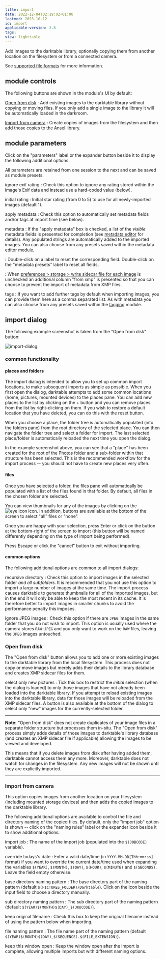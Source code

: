 ```yaml
---
title: import
date: 2022-12-04T02:19:02+01:00
lastmod: 2023-10-12
id: import
applicable-version: 3.8
tags:
view: lighttable
---
```


Add images to the darktable library, optionally copying them from another location on the filesystem or from a connected camera.

See [supported file formats](../../../overview/supported-file-formats.md) for more information.

## module controls

The following buttons are shown in the module's UI by default:

[Open from disk](#open-from-disk)
: Add existing images to the darktable library without copying or moving files. If you only add a single image to the library it will be automatically loaded in the darkroom.

[Import from camera](#import-from-camera)
: Create copies of images from the filesystem and then add those copies to the Ansel library.

## module parameters

Click on the "parameters" label or the expander button beside it to display the following additional options.

All parameters are retained from one session to the next and can be saved as module presets.

ignore exif rating
: Check this option to ignore any rating stored within the image's Exif data and instead use a hard-coded value (below).

initial rating
: Initial star rating (from 0 to 5) to use for all newly-imported images (default 1).

apply metadata
: Check this option to automatically set metadata fields and/or tags at import time (see below).

metadata
: If the "apply metadata" box is checked, a list of the _visible_ metadata fields is presented for completion (see [metadata editor](../shared/metadata-editor.md) for details). Any populated strings are automatically added to the imported images. You can also choose from any presets saved within the metadata editor module.

: Double-click on a label to reset the corresponding field. Double-click on the "metadata presets" label to reset all fields.

: When [preferences > storage > write sidecar file for each image](../../../preferences-settings/storage.md#xmp) is unchecked an additional column "from xmp" is presented so that you can choose to prevent the import of metadata from XMP files.

tags
: If you want to add further tags by default when importing images, you can provide them here as a comma separated list. As with metadata you can also choose from any presets saved within the [tagging](../shared/tagging.md) module.

## import dialog

The following example screenshot is taken from the "Open from disk" button:

![import-dialog](import-dialog.png#w100)

### common functionality

#### places and folders

The import dialog is intended to allow you to set up common import locations, to make subsequent imports as simple as possible. When you first open the dialog, darktable attempts to add some common locations (home, pictures, mounted devices) to the places pane. You can add new places to the list by clicking on the + button and you can remove places from the list by right-clicking on them. If you wish to restore a default location that you have deleted, you can do this with the reset button.

When you choose a place, the folder tree is automatically populated (into the folders pane) from the root directory of the selected place. You can then navigate the folder tree and select a folder for import. The last selected place/folder is automatically reloaded the next time you open the dialog.

In the example screenshot above, you can see that a "place" has been created for the root of the Photos folder and a sub-folder within that structure has been selected. This is the recommended workflow for the import process -- you should not have to create new places very often.

#### files

Once you have selected a folder, the files pane will automatically be populated with a list of the files found in that folder. By default, all files in the chosen folder are selected.

You can view thumbnails for any of the images by clicking on the ![eye icon](eye-icon.png#icon) icon. In addition, buttons are available at the bottom of the screen to select "all" files or "none".

Once you are happy with your selection, press Enter or click on the button at the bottom-right of the screen to import (this button will be named differently depending on the type of import being performed).

Press Escape or click the "cancel" button to exit without importing.

#### common options

The following additional options are common to all import dialogs:

recursive directory
: Check this option to import images in the selected folder _and all subfolders_. It is recommended that you not use this option to import a large number of images at the same time. The import process causes darktable to generate thumbnails for all of the imported images, but in the end it will only be able to keep the most recent in its cache. It is therefore better to import images in smaller chunks to avoid the performance penalty this imposes.

ignore JPEG images
: Check this option if there are `JPEG` images in the same folder that you do not wish to import. This option is usually used where the camera stores `RAW+JPEG` and you only want to work on the `RAW` files, leaving the `JPEG` images untouched.

### Open from disk

The "Open from disk" button allows you to add one or more existing images to the darktable library from the local filesystem. This process does not copy or move images but merely adds their details to the library database and creates XMP sidecar files for them.

select only new pictures
: Tick this box to restrict the _initial_ selection (when the dialog is loaded) to only those images that have not already been loaded into the darktable library. If you attempt to reload existing images into the darktable library, data for those images will be reloaded from the XMP sidecar files. A button is also available at the bottom of the dialog to select only "new" images for the currently-selected folder.

---

**Note:** "Open from disk" does not create duplicates of your image files in a separate folder structure but processes them in-situ. The "Open from disk" process simply adds details of those images to darktable's library database (and creates an XMP sidecar file if applicable) allowing the images to be viewed and developed.

This means that if you delete images from disk after having added them, darktable cannot access them any more. Moreover, darktable does not watch for changes in the filesystem. Any new images will not be shown until they are explicitly imported.

---

### Import from camera

This option copies images from another location on your filesystem (including mounted storage devices) and then adds the copied images to the darktable library.

The following additional options are available to control the file and directory naming of the copied files. By default, only the "import job" option is shown -- click on the "naming rules" label or the expander icon beside it to show additional options:

import job
: The name of the import job (populated into the `$(JOBCODE)` variable).

override todays's date
: Enter a valid date/time (in `YYYY-MM-DD[Thh:mm:ss]` format) if you want to override the current date/time used when expanding the variables `$(YEAR)`, `$(MONTH)`, `$(DAY)`, `$(HOUR)`, `$(MINUTE)` and `$(SECONDS)`. Leave the field empty otherwise.

base directory naming pattern
: The base directory part of the naming pattern (default `$(PICTURES_FOLDER)/Darktable`). Click on the icon beside the input field to choose a directory manually.

sub directory naming pattern
: The sub directory part of the naming pattern (default `$(YEAR)$(MONTH)$(DAY)_$(JOBCODE)`).

keep original filename
: Check this box to keep the original filename instead of using the pattern below when importing.

file naming pattern
: The file name part of the naming pattern (default `$(YEAR)$(MONTH)$(DAY)_$(SEQUENCE).$(FILE_EXTENSION)`).

keep this window open
: Keep the window open after the import is complete, allowing multiple imports but with different naming options.
